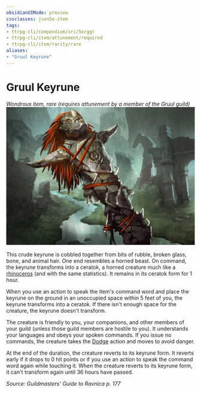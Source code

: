 ```yaml
---
obsidianUIMode: preview
cssclasses: json5e-item
tags:
- ttrpg-cli/compendium/src/5e/ggr
- ttrpg-cli/item/attunement/required
- ttrpg-cli/item/rarity/rare
aliases: 
- "Gruul Keyrune"
---
```

# Gruul Keyrune
*Wondrous item, rare (requires attunement by a member of the Gruul guild)*  
![](Інструменти%20ДМ/CLI/items/img/gruul-keyrune.webp#right)


This crude keyrune is cobbled together from bits of rubble, broken glass, bone, and animal hair. One end resembles a horned beast. On command, the keyrune transforms into a ceratok, a horned creature much like a [rhinoceros](Інструменти%20ДМ/CLI/bestiary/beast/rhinoceros-xmm.md) (and with the same statistics). It remains in its ceratok form for 1 hour.

When you use an action to speak the item's command word and place the keyrune on the ground in an unoccupied space within 5 feet of you, the keyrune transforms into a ceratok. If there isn't enough space for the creature, the keyrune doesn't transform.

The creature is friendly to you, your companions, and other members of your guild (unless those guild members are hostile to you). It understands your languages and obeys your spoken commands. If you issue no commands, the creature takes the [Dodge](Інструменти%20ДМ/CLI/rules/actions.md#Dodge) action and moves to avoid danger.

At the end of the duration, the creature reverts to its keyrune form. It reverts early if it drops to 0 hit points or if you use an action to speak the command word again while touching it. When the creature reverts to its keyrune form, it can't transform again until 36 hours have passed.

*Source: Guildmasters' Guide to Ravnica p. 177*